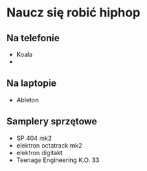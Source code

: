 # Naucz się robić hiphop 
## Na telefonie
* Koala
* 
## Na laptopie
* Ableton
## Samplery sprzętowe
* SP 404 mk2
* elektron octatrack mk2
* elektron digitakt
* Teenage Engineering K.O. 33
